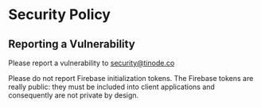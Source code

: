 # Security Policy

## Reporting a Vulnerability

Please report a vulnerability to security@tinode.co

Please do not report Firebase initialization tokens. The Firebase tokens are really public: they must be included into client applications and consequently are not private by design.
